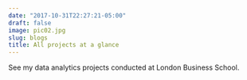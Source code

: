 ```yaml
---
date: "2017-10-31T22:27:21-05:00"
draft: false
image: pic02.jpg
slug: blogs
title: All projects at a glance
---
```


See my data analytics projects conducted at London Business School.
